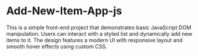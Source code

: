 # Add-New-Item-App-js
This is a simple front-end project that demonstrates basic JavaScript DOM manipulation. Users can interact with a styled list and dynamically add new items to it. The design features a modern UI with responsive layout and smooth hover effects using custom CSS.
